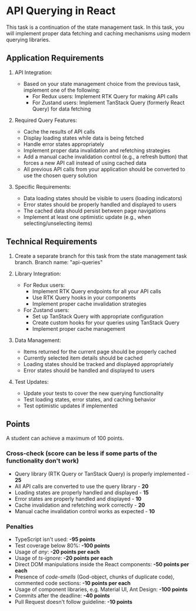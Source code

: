 # API Querying in React

This task is a continuation of the state management task. In this task, you will implement proper data fetching and caching mechanisms using modern querying libraries.

## Application Requirements

1. API Integration:

   - Based on your state management choice from the previous task, implement one of the following:
     - For Redux users: Implement RTK Query for making API calls
     - For Zustand users: Implement TanStack Query (formerly React Query) for data fetching

2. Required Query Features:

   - Cache the results of API calls
   - Display loading states while data is being fetched
   - Handle error states appropriately
   - Implement proper data invalidation and refetching strategies
   - Add a manual cache invalidation control (e.g., a refresh button) that forces a new API call instead of using cached data
   - All previous API calls from your application should be converted to use the chosen query solution

3. Specific Requirements:
   - Data loading states should be visible to users (loading indicators)
   - Error states should be properly handled and displayed to users
   - The cached data should persist between page navigations
   - Implement at least one optimistic update (e.g., when selecting/unselecting items)

## Technical Requirements

1. Create a separate branch for this task from the state management task branch. Branch name: "api-queries"

2. Library Integration:

   - For Redux users:
     - Implement RTK Query endpoints for all your API calls
     - Use RTK Query hooks in your components
     - Implement proper cache invalidation strategies
   - For Zustand users:
     - Set up TanStack Query with appropriate configuration
     - Create custom hooks for your queries using TanStack Query
     - Implement proper cache management

3. Data Management:

   - Items returned for the current page should be properly cached
   - Currently selected item details should be cached
   - Loading states should be tracked and displayed appropriately
   - Error states should be handled and displayed to users

4. Test Updates:
   - Update your tests to cover the new querying functionality
   - Test loading states, error states, and caching behavior
   - Test optimistic updates if implemented

## Points

A student can achieve a maximum of 100 points.

### Cross-check (score can be less if some parts of the functionality don't work)

- Query library (RTK Query or TanStack Query) is properly implemented - **25**
- All API calls are converted to use the query library - **20**
- Loading states are properly handled and displayed - **15**
- Error states are properly handled and displayed - **10**
- Cache invalidation and refetching work correctly - **20**
- Manual cache invalidation control works as expected - **10**

### Penalties

- TypeScript isn't used: **-95 points**
- Test coverage below 80%: **-100 points**
- Usage of _any_: **-20 points per each**
- Usage of _ts-ignore_: **-20 points per each**
- Direct DOM manipulations inside the React components: **-50 points per each**
- Presence of _code-smells_ (God-object, chunks of duplicate code), commented code sections: **-10 points per each**
- Usage of component libraries, e.g. Material UI, Ant Design: **-100 points**
- Commits after the deadline: **-40 points**
- Pull Request doesn't follow guideline: **-10 points**
